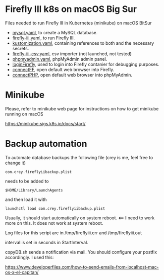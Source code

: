 # Firefly III k8s on macOS Big Sur

Files needed to run Firefly III in Kubernetes (minikube) on macOS BitSur

* [mysql.yaml](mysql.yaml), to create a MySQL database.
* [firefly-iii.yaml](firefly-iii.yaml), to run Firefly III.
* [kustomization.yaml](kustomization.yaml), containing 
references to both and the necessary secrets.
* [firefly-iii-csv.yaml](firefly-iii-csv.yaml), csv importer (not launched, not tested)
* [phpmyadmin.yaml](phpmyadmin.yaml), phpMyAdmin admin panel.
* [loginFirefly](loginFirefly), used to login into Firefly contanier for debugging purposes.
* [connectFF](connectFF), open default web browser into Firefly.
* [connectPHP](connectPHP),  open default web browser into phpMyAdmin.

# Minikube

Please, refer to minikube web page for instructions on how to get minikube running on macOS

https://minikube.sigs.k8s.io/docs/start/

# Backup automation

To automate database backups the following file (crey is me, feel free to change it)

    com.crey.fireflyiibackup.plist

needs to be added to

    $HOME/Library/LaunchAgents

and then load it with

    launchctl load com.crey.fireflyiibackup.plist 

Usually, it should start automatically on system reboot. <== I need to work more on this. It does not work at system reboot. 

Log files for this script are in /tmp/fireflyiii.err and /tmp/fireflyiii.out

interval is set in seconds in StartInterval.

copyDB.sh sends a notification via mail. You should configure your postfix accordingly. I used this:

https://www.developerfiles.com/how-to-send-emails-from-localhost-mac-os-x-el-capitan/


